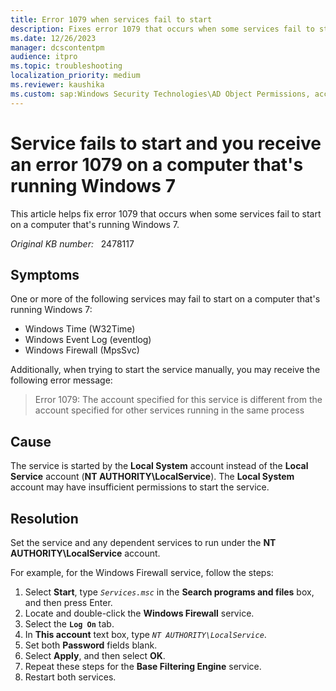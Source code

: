 ```yaml
---
title: Error 1079 when services fail to start
description: Fixes error 1079 that occurs when some services fail to start on a computer that's running Windows 7.
ms.date: 12/26/2023
manager: dcscontentpm
audience: itpro
ms.topic: troubleshooting
localization_priority: medium
ms.reviewer: kaushika
ms.custom: sap:Windows Security Technologies\AD Object Permissions, access control, delegation, AdminSDHolder and auditing, csstroubleshoot
---
```

# Service fails to start and you receive an error 1079 on a computer that's running Windows 7

This article helps fix error 1079 that occurs when some services fail to start on a computer that's running Windows 7.

_Original KB number:_ &nbsp; 2478117

## Symptoms

One or more of the following services may fail to start on a computer that's running Windows 7:

- Windows Time (W32Time)
- Windows Event Log (eventlog)
- Windows Firewall (MpsSvc)

Additionally, when trying to start the service manually, you may receive the following error message:

> Error 1079: The account specified for this service is different from the account specified for other services running in the same process

## Cause

The service is started by the **Local System** account instead of the **Local Service** account (**NT AUTHORITY\LocalService**). The **Local System** account may have insufficient permissions to start the service.

## Resolution

Set the service and any dependent services to run under the **NT AUTHORITY\LocalService** account.

For example, for the Windows Firewall service, follow the steps:

1. Select **Start**, type *`Services.msc`* in the **Search programs and files** box, and then press Enter.
2. Locate and double-click the **Windows Firewall** service.
3. Select the **`Log On`** tab.
4. In **This account** text box, type *`NT AUTHORITY\LocalService`*.
5. Set both **Password** fields blank.
6. Select **Apply**, and then select **OK**.
7. Repeat these steps for the **Base Filtering Engine** service.
8. Restart both services.
